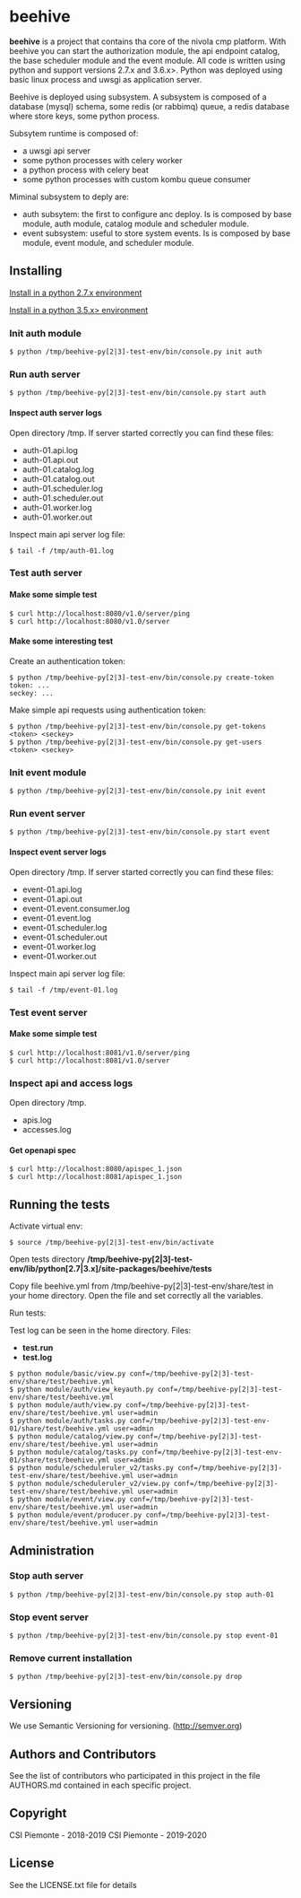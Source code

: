 # beehive
__beehive__ is a project that contains tha core of the nivola cmp platform. With beehive you can start the authorization
module, the api endpoint catalog, the base scheduler module and the event module.
All code is written using python and support versions 2.7.x and 3.6.x>. Python was deployed using basic linux process
and uwsgi as application server.

Beehive is deployed using subsystem. A subsystem is composed of a database (mysql) schema, some redis (or rabbimq) queue,
a redis database where store keys, some python process.

Subsytem runtime is composed of:

- a uwsgi api server
- some python processes with celery worker
- a python process with celery beat
- some python processes with custom kombu queue consumer

Miminal subsystem to deply are:

- auth subsytem: the first to configure anc deploy. Is is composed by base module, auth module, catalog module and 
  scheduler module.
- event subsystem: useful to store system events. Is is composed by base module, event module, and scheduler module.

## Installing

[Install in a python 2.7.x environment](PY2-INSTALL.md)

[Install in a python 3.5.x> environment](PY3-INSTALL.md)

### Init auth module

```
$ python /tmp/beehive-py[2|3]-test-env/bin/console.py init auth
```

### Run auth server

```
$ python /tmp/beehive-py[2|3]-test-env/bin/console.py start auth
```

#### Inspect auth server logs

Open directory /tmp. If server started correctly you can find these files:

- auth-01.api.log
- auth-01.api.out
- auth-01.catalog.log  
- auth-01.catalog.out  
- auth-01.scheduler.log
- auth-01.scheduler.out
- auth-01.worker.log
- auth-01.worker.out

Inspect main api server log file:

```
$ tail -f /tmp/auth-01.log
```

### Test auth server

#### Make some simple test

```
$ curl http://localhost:8080/v1.0/server/ping
$ curl http://localhost:8080/v1.0/server
```

#### Make some interesting test

Create an authentication token:

```
$ python /tmp/beehive-py[2|3]-test-env/bin/console.py create-token
token: ...
seckey: ...
```

Make simple api requests using authentication token:

```
$ python /tmp/beehive-py[2|3]-test-env/bin/console.py get-tokens <token> <seckey>
$ python /tmp/beehive-py[2|3]-test-env/bin/console.py get-users <token> <seckey>
```

### Init event module

```
$ python /tmp/beehive-py[2|3]-test-env/bin/console.py init event
```

### Run event server

```
$ python /tmp/beehive-py[2|3]-test-env/bin/console.py start event
```

#### Inspect event server logs

Open directory /tmp. If server started correctly you can find these files:

- event-01.api.log
- event-01.api.out
- event-01.event.consumer.log  
- event-01.event.log  
- event-01.scheduler.log
- event-01.scheduler.out
- event-01.worker.log
- event-01.worker.out

Inspect main api server log file:

```
$ tail -f /tmp/event-01.log
```

### Test event server

#### Make some simple test

```
$ curl http://localhost:8081/v1.0/server/ping
$ curl http://localhost:8081/v1.0/server
```

### Inspect api and access logs

Open directory /tmp.

- apis.log
- accesses.log

#### Get openapi spec

```
$ curl http://localhost:8080/apispec_1.json
$ curl http://localhost:8081/apispec_1.json
```

## Running the tests
Activate virtual env:

```
$ source /tmp/beehive-py[2|3]-test-env/bin/activate
```

Open tests directory __/tmp/beehive-py[2|3]-test-env/lib/python[2.7|3.x]/site-packages/beehive/tests__

Copy file beehive.yml from /tmp/beehive-py[2|3]-test-env/share/test in your home directory. Open the file and set 
  correctly all the <BLANK> variables.

Run tests:

Test log can be seen in the home directory. 
Files: 
- __test.run__ 
- __test.log__

```
$ python module/basic/view.py conf=/tmp/beehive-py[2|3]-test-env/share/test/beehive.yml
$ python module/auth/view_keyauth.py conf=/tmp/beehive-py[2|3]-test-env/share/test/beehive.yml
$ python module/auth/view.py conf=/tmp/beehive-py[2|3]-test-env/share/test/beehive.yml user=admin
$ python module/auth/tasks.py conf=/tmp/beehive-py[2|3]-test-env-01/share/test/beehive.yml user=admin
$ python module/catalog/view.py conf=/tmp/beehive-py[2|3]-test-env/share/test/beehive.yml user=admin
$ python module/catalog/tasks.py conf=/tmp/beehive-py[2|3]-test-env-01/share/test/beehive.yml user=admin
$ python module/scheduleruler_v2/tasks.py conf=/tmp/beehive-py[2|3]-test-env/share/test/beehive.yml user=admin
$ python module/scheduleruler_v2/view.py conf=/tmp/beehive-py[2|3]-test-env/share/test/beehive.yml user=admin
$ python module/event/view.py conf=/tmp/beehive-py[2|3]-test-env/share/test/beehive.yml user=admin
$ python module/event/producer.py conf=/tmp/beehive-py[2|3]-test-env/share/test/beehive.yml user=admin
```

## Administration

### Stop auth server

```
$ python /tmp/beehive-py[2|3]-test-env/bin/console.py stop auth-01
```

### Stop event server

```
$ python /tmp/beehive-py[2|3]-test-env/bin/console.py stop event-01
```

### Remove current installation

```
$ python /tmp/beehive-py[2|3]-test-env/bin/console.py drop
```

## Versioning
We use Semantic Versioning for versioning. (http://semver.org)

## Authors and Contributors
See the list of contributors who participated in this project in the file AUTHORS.md contained in each specific project.

## Copyright
CSI Piemonte - 2018-2019
CSI Piemonte - 2019-2020

## License
See the LICENSE.txt file for details
